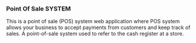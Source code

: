 ### Point Of Sale SYSTEM

This is a point of sale (POS) system web application where POS system allows your business to accept payments from customers and keep track of sales. A point-of-sale system used to refer to the cash register at a store.
